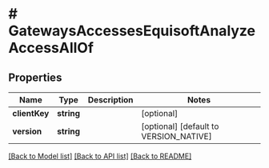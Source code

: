 # # GatewaysAccessesEquisoftAnalyzeAccessAllOf

## Properties

Name | Type | Description | Notes
------------ | ------------- | ------------- | -------------
**clientKey** | **string** |  | [optional]
**version** | **string** |  | [optional] [default to VERSION_NATIVE]

[[Back to Model list]](../../README.md#models) [[Back to API list]](../../README.md#endpoints) [[Back to README]](../../README.md)

